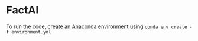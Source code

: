 # FactAI

To run the code, create an Anaconda environment using
`conda env create -f environment.yml`
